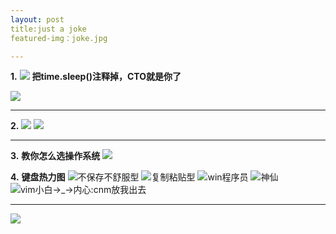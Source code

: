 ```yaml
---
layout: post
title:just a joke
featured-img：joke.jpg

---
```


**1.**
![](http://upload-images.jianshu.io/upload_images/11356161-8ec1b063069dfc9a.jpg?imageMogr2/auto-orient/strip%7CimageView2/2/w/1080/q/50)
**把time.sleep()注释掉，CTO就是你了**


![](http://upload-images.jianshu.io/upload_images/11356161-0b3372a7b08c3fe9.jpeg?imageMogr2/auto-orient/strip%7CimageView2/2/w/1080/q/50)

***

**2.**
![](http://upload-images.jianshu.io/upload_images/11356161-9b78554f310394fa.jpg?imageMogr2/auto-orient/strip%7CimageView2/2/w/1080/q/50)
![](http://upload-images.jianshu.io/upload_images/11356161-01b5324fce21afce.jpeg?imageMogr2/auto-orient/strip%7CimageView2/2/w/1080/q/50)

***

**3.**
**教你怎么选操作系统**
![](http://upload-images.jianshu.io/upload_images/11356161-2d92a36777e8b996.jpg?imageMogr2/auto-orient/strip%7CimageView2/2/w/1080/q/50)

**4.**
**键盘热力图**
![不保存不舒服型](http://upload-images.jianshu.io/upload_images/11356161-c60391d461ea437e.jpg?imageMogr2/auto-orient/strip%7CimageView2/2/w/1080/q/50)
![复制粘贴型](http://upload-images.jianshu.io/upload_images/11356161-a591b7490a00e3cb.jpg?imageMogr2/auto-orient/strip%7CimageView2/2/w/1080/q/50)
![win程序员](http://upload-images.jianshu.io/upload_images/11356161-8f975940698ad700.jpg?imageMogr2/auto-orient/strip%7CimageView2/2/w/1080/q/50)
![神仙](http://upload-images.jianshu.io/upload_images/11356161-6704bedb98165808.jpg?imageMogr2/auto-orient/strip%7CimageView2/2/w/1080/q/50)
![vim小白→_→内心:cnm放我出去](http://upload-images.jianshu.io/upload_images/11356161-604a71048e9ba8e1.jpg?imageMogr2/auto-orient/strip%7CimageView2/2/w/1080/q/50)
***
![](http://upload-images.jianshu.io/upload_images/11356161-67b1e00e4ce4a016.jpg?imageMogr2/auto-orient/strip%7CimageView2/2/w/1080/q/50)
